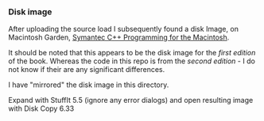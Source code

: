 ### Disk image

After uploading the source load I subsequently found a disk Image, on Macintosh Garden, [Symantec C++ Programming for the Macintosh](https://macintoshgarden.org/apps/symantec-c-programming-the-macintosh).

It should be noted that this appears to be the disk image for the *first edition* of the book. Whereas the code in this repo is from the *second edition* - I do not know if their are any significant differences.

I have "mirrored" the disk image in this directory.

Expand with StuffIt 5.5 (ignore any error dialogs) and open resulting image with Disk Copy 6.33

